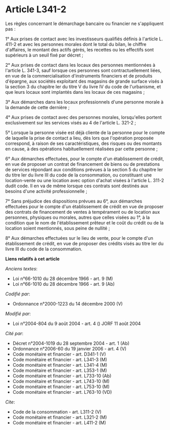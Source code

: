 # Article L341-2

Les règles concernant le démarchage bancaire ou financier ne s'appliquent pas :

1° Aux prises de contact avec les investisseurs qualifiés définis à l'article L. 411-2 et avec les personnes morales dont le
total du bilan, le chiffre d'affaires, le montant des actifs gérés, les recettes ou les effectifs sont supérieurs à un seuil
fixé par décret ;

2° Aux prises de contact dans les locaux des personnes mentionnées à l'article L. 341-3, sauf lorsque ces personnes sont
contractuellement liées, en vue de la commercialisation d'instruments financiers et de produits d'épargne, aux sociétés
exploitant des magasins de grande surface visés à la section 3 du chapitre Ier du titre V du livre IV du code de l'urbanisme,
et que leurs locaux sont implantés dans les locaux de ces magasins ;

3° Aux démarches dans les locaux professionnels d'une personne morale à la demande de cette dernière ;

4° Aux prises de contact avec des personnes morales, lorsqu'elles portent exclusivement sur les services visés au 4 de
l'article L. 321-2 ;

5° Lorsque la personne visée est déjà cliente de la personne pour le compte de laquelle la prise de contact a lieu, dès lors
que l'opération proposée correspond, à raison de ses caractéristiques, des risques ou des montants en cause, à des opérations
habituellement réalisées par cette personne ;

6° Aux démarches effectuées, pour le compte d'un établissement de crédit, en vue de proposer un contrat de financement de
biens ou de prestations de services répondant aux conditions prévues à la section 5 du chapitre Ier du titre Ier du livre III
du code de la consommation, ou constituant une location-vente ou une location avec option d'achat visées à l'article L. 311-2
dudit code. Il en va de même lorsque ces contrats sont destinés aux besoins d'une activité professionnelle ;

7° Sans préjudice des dispositions prévues au 6°, aux démarches effectuées pour le compte d'un établissement de crédit en vue
de proposer des contrats de financement de ventes à tempérament ou de location aux personnes, physiques ou morales, autres
que celles visées au 1°, à la condition que le nom de l'établissement prêteur et le coût du crédit ou de la location soient
mentionnés, sous peine de nullité ;

8° Aux démarches effectuées sur le lieu de vente, pour le compte d'un établissement de crédit, en vue de proposer des crédits
visés au titre Ier du livre III du code de la consommation.

**Liens relatifs à cet article**

_Anciens textes_:

  - Loi n°66-1010 du 28 décembre 1966 - art. 9 (M)
  - Loi n°66-1010 du 28 décembre 1966 - art. 9 (Ab)

_Codifié par_:

  - Ordonnance n°2000-1223 du 14 décembre 2000 (V)

_Modifié par_:

  - Loi n°2004-804 du 9 août 2004 - art. 4 () JORF 11 août 2004

_Cité par_:

  - Décret n°2004-1019 du 28 septembre 2004 - art. 1 (Ab)
  - Ordonnance n°2006-60 du 19 janvier 2006 - art. 4 (V)
  - Code monétaire et financier - art. D341-1 (V)
  - Code monétaire et financier - art. L341-3 (M)
  - Code monétaire et financier - art. L341-4 (M)
  - Code monétaire et financier - art. L353-1 (M)
  - Code monétaire et financier - art. L733-10 (Ab)
  - Code monétaire et financier - art. L743-10 (M)
  - Code monétaire et financier - art. L753-10 (M)
  - Code monétaire et financier - art. L763-10 (VD)

_Cite_:

  - Code de la consommation - art. L311-2 (V)
  - Code monétaire et financier - art. L321-2 (M)
  - Code monétaire et financier - art. L411-2 (M)
